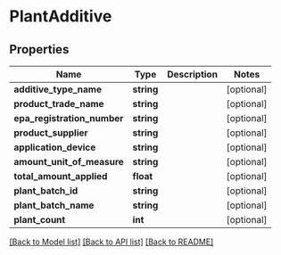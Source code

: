 # PlantAdditive

## Properties
Name | Type | Description | Notes
------------ | ------------- | ------------- | -------------
**additive_type_name** | **string** |  | [optional] 
**product_trade_name** | **string** |  | [optional] 
**epa_registration_number** | **string** |  | [optional] 
**product_supplier** | **string** |  | [optional] 
**application_device** | **string** |  | [optional] 
**amount_unit_of_measure** | **string** |  | [optional] 
**total_amount_applied** | **float** |  | [optional] 
**plant_batch_id** | **string** |  | [optional] 
**plant_batch_name** | **string** |  | [optional] 
**plant_count** | **int** |  | [optional] 

[[Back to Model list]](../README.md#documentation-for-models) [[Back to API list]](../README.md#documentation-for-api-endpoints) [[Back to README]](../README.md)


